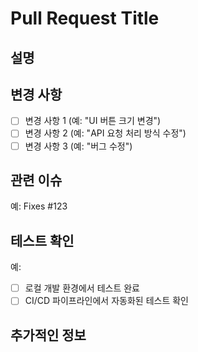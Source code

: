 
# Pull Request Title
<!-- 이곳에 PR의 제목을 작성해 주세요. 제목은 변경 사항을 간결하게 요약해야 합니다. -->

## 설명
<!-- 이 PR이 변경하는 내용에 대해 자세히 설명해주세요. 예를 들어, 새로운 기능 추가, 버그 수정, 리팩토링 등의 내용을 포함할 수 있습니다. -->

## 변경 사항
- [ ] 변경 사항 1 (예: "UI 버튼 크기 변경")
- [ ] 변경 사항 2 (예: "API 요청 처리 방식 수정")
- [ ] 변경 사항 3 (예: "버그 수정")

## 관련 이슈
<!-- 이 PR이 해결하는 이슈 번호를 작성하세요. 예: "Fixes #123" -->
예: Fixes #123

## 테스트 확인
<!-- 변경 사항을 테스트한 방법에 대해 설명해 주세요. 이 PR을 테스트한 환경, 브라우저, 장치 등에 대해서도 언급할 수 있습니다. -->
예:
- [ ] 로컬 개발 환경에서 테스트 완료
- [ ] CI/CD 파이프라인에서 자동화된 테스트 확인

## 추가적인 정보
<!-- PR에 대해 추가적으로 필요한 정보를 제공해주세요. 예: 코드 리뷰를 요청할 사람, 고려해야 할 사항 등. -->
